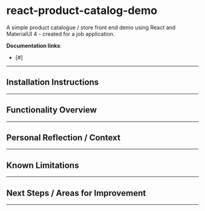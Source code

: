 # react-product-catalog-demo

A simple product catalogue / store front end demo using React and MaterialUI 4 - created for a job application.

**Documentation links**:

- [#]

----
## Installation Instructions


----
## Functionality Overview


----
## Personal Reflection / Context


----
## Known Limitations



----

## Next Steps / Areas for Improvement


----


